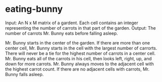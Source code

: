 # eating-bunny

Input: An N x M matrix of a gardent. Each cell contains an integer representing the number of carrots in that part of the garden. 
Output: The number of carrots Mr. Bunny eats before falling asleep. 

Mr. Bunny starts in the center of the garden. 
If there are more than one center cell, Mr. Bunny starts in the cell with the largest number of carrorts. 
There will never be a tie for the highest number of carrots in a center cell. 
Mr. Bunny eats all of the carrots in his cell, then looks left, right, up, and down for more carrots. 
Mr. Bunny always moves to the adjacent cell with the highest carrot count. 
If there are no adjacent cells with carrots, Mr. Bunny falls asleep. 
